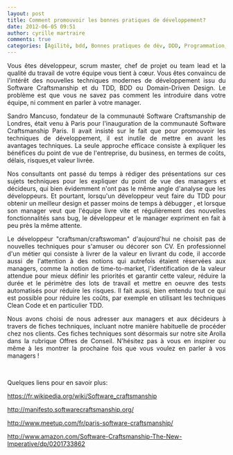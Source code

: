 ```yaml
---
layout: post
title: Comment promouvoir les bonnes pratiques de développement?
date: 2012-06-05 09:51
author: cyrille martraire
comments: true
categories: [Agilité, bdd, Bonnes pratiques de dév, DDD, Programmation, software craftsmanship, TDD]
---
```

<p style="text-align: justify;">Vous êtes développeur, scrum master, chef de projet ou team lead et la qualité du travail de votre équipe vous tient à cœur. Vous êtes convaincu de l'intérêt des nouvelles techniques modernes de développement issu du Software Craftsmanship et du TDD, BDD ou Domain-Driven Design. Le problème est que vous ne savez pas comment les introduire dans votre équipe, ni comment en parler à votre manager.</p>

<p style="text-align: justify;">Sandro Mancuso, fondateur de la communauté Software Craftsmanship de Londres, était venu à Paris pour l'inauguration de la communauté Software Craftsmanship Paris. Il avait insisté sur le fait que pour promouvoir les techniques de développement, il est inutile de mettre en avant les avantages techniques. La seule approche efficace consiste à expliquer les bénéfices du point de vue de l'entreprise, du business, en termes de coûts, délais, risques,et valeur livrée.</p>

<p style="text-align: justify;">Nos consultants ont passé du temps à rédiger des présentations sur ces sujets techniques pour les expliquer du point de vue des managers et décideurs, qui bien évidemment n'ont pas le même angle d'analyse que les développeurs. Et pourtant, lorsqu'un développeur veut faire du TDD pour obtenir un meilleur design et passer moins de temps à débugger , et lorsque son manager veut que l'équipe livre vite et régulièrement des nouvelles fonctionnalités sans bug, le développeur et le manager expriment en fait à peu près la même attente.</p>

<p style="text-align: justify;">Le développeur "craftsman/craftswoman" d'aujourd'hui ne choisit pas de nouvelles techniques pour s'amuser ou décorer son CV. En professionnel d'un métier qui consiste à livrer de la valeur en livrant du code, il accorde aussi de l'attention à des notions qui autrefois étaient réservées aux managers, comme la notion de time-to-market, l'identification de la valeur attendue pour mieux définir les priorités et garantir cette valeur, réduire la durée et le périmètre des lots de travail et mettre en oeuvre des tests automatisés pour réduire les risques. Il fait aussi, bien entendu tout ce qui est possible pour réduire les coûts, par exemple en utilisant les techniques Clean Code et en particulier TDD.</p>

<p style="text-align: justify;">Nous avons choisi de nous adresser aux managers et aux décideurs à travers de fiches techniques, incluant notre manière habituelle de procéder chez nos clients. Ces fiches techniques sont désormais sur notre site Arolla dans la rubrique Offres de Conseil. N'hésitez pas à vous en inspirer ou même à les montrer la prochaine fois que vous voulez en parler à vos managers !</p>

&nbsp;
&nbsp;
&nbsp;

<p style="text-align: justify;">Quelques liens pour en savoir plus:</p>

<a href="https://fr.wikipedia.org/wiki/Software_craftsmanship" target="_blank">https://fr.wikipedia.org/wiki/Software_craftsmanship</a>

<a href="http://manifesto.softwarecraftsmanship.org/" target="_blank">http://manifesto.softwarecraftsmanship.org/</a>

<a href="http://www.meetup.com/fr/paris-software-craftsmanship/" target="_blank">http://www.meetup.com/fr/paris-software-craftsmanship/</a>

<a href="http://www.amazon.com/Software-Craftsmanship-The-New-Imperative/dp/0201733862" target="_blank">http://www.amazon.com/Software-Craftsmanship-The-New-Imperative/dp/0201733862</a>
